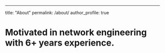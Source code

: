 ---
title: "About"
permalink: /about/
author_profile: true

 # Motivated in network engineering with 6+ years experience.
